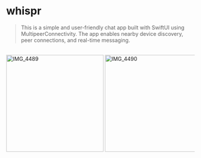 # whispr

> This is a simple and user-friendly chat app built with SwiftUI using MultipeerConnectivity.
The app enables nearby device discovery, peer connections, and real-time messaging.

<br />
<div style="overflow-x: auto; white-space: nowrap;">

<img width="260" alt="IMG_4489" src="https://github.com/user-attachments/assets/44107c93-544a-4f84-8e9d-b84a11a37101" />
<img width="260" alt="IMG_4490" src="https://github.com/user-attachments/assets/080d0afb-36c5-4904-a4b6-0ebddf656dcc" />
<img width="260" alt="IMG_4491" src="https://github.com/user-attachments/assets/94f3d119-517f-4754-a40e-9225b077b78e" />

</div>

